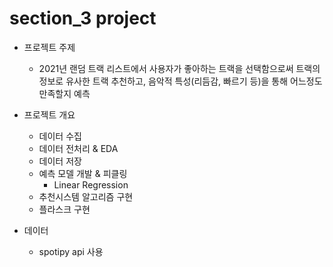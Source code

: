# section_3 project

* 프로젝트 주제
  - 2021년 랜덤 트랙 리스트에서 사용자가 좋아하는 트랙을 선택함으로써 트랙의 정보로 유사한 트랙 추천하고, 음악적 특성(리듬감, 빠르기 등)을 통해 어느정도 만족할지 예측

* 프로젝트 개요
  - 데이터 수집
  - 데이터 전처리 & EDA
  - 데이터 저장
  - 예측 모델 개발 & 피클링
    - Linear Regression
  - 추천시스템 알고리즘 구현
  - 플라스크 구현
  
* 데이터
  - spotipy api 사용
